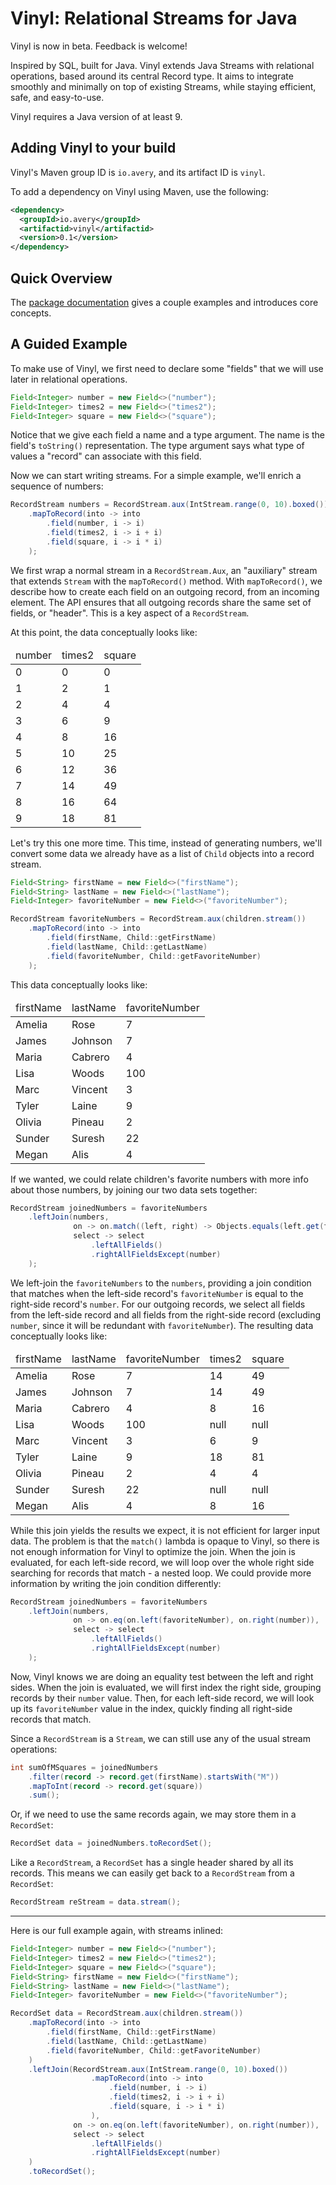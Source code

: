 # Vinyl: Relational Streams for Java

Vinyl is now in beta. Feedback is welcome!

Inspired by SQL, built for Java. Vinyl extends Java Streams with relational operations, based around its central Record
type. It aims to integrate smoothly and minimally on top of existing Streams, while staying efficient, safe, and
easy-to-use.

Vinyl requires a Java version of at least 9.

## Adding Vinyl to your build

Vinyl's Maven group ID is `io.avery`, and its artifact ID is `vinyl`.

To add a dependency on Vinyl using Maven, use the following:

```xml
<dependency>
  <groupId>io.avery</groupId>
  <artifactid>vinyl</artifactid>
  <version>0.1</version>
</dependency>
```

## Quick Overview

The [package documentation](https://davery22.github.io/vinyl/javadoc/) gives a couple examples and introduces core
concepts.

## A Guided Example

To make use of Vinyl, we first need to declare some "fields" that we will use later in relational operations.

```java
Field<Integer> number = new Field<>("number");
Field<Integer> times2 = new Field<>("times2");
Field<Integer> square = new Field<>("square");
```

Notice that we give each field a name and a type argument. The name is the field's `toString()` representation. The type
argument says what type of values a "record" can associate with this field.

Now we can start writing streams. For a simple example, we'll enrich a sequence of numbers:

```java
RecordStream numbers = RecordStream.aux(IntStream.range(0, 10).boxed())
    .mapToRecord(into -> into
        .field(number, i -> i)
        .field(times2, i -> i + i)
        .field(square, i -> i * i)
    );
```

We first wrap a normal stream in a `RecordStream.Aux`, an "auxiliary" stream that extends `Stream` with the
`mapToRecord()` method. With `mapToRecord()`, we describe how to create each field on an outgoing record, from an 
incoming element. The API ensures that all outgoing records share the same set of fields, or "header". This is a key
aspect of a `RecordStream`.

At this point, the data conceptually looks like:

<table>
    <thead>
        <td>number</td>
        <td>times2</td>
        <td>square</td>
    </thead>
    <tr>
        <td>0</td>
        <td>0</td>
        <td>0</td>
    </tr>
    <tr>
        <td>1</td>
        <td>2</td>
        <td>1</td>
    </tr>
    <tr>
        <td>2</td>
        <td>4</td>
        <td>4</td>
    </tr>
    <tr>
        <td>3</td>
        <td>6</td>
        <td>9</td>
    </tr>
    <tr>
        <td>4</td>
        <td>8</td>
        <td>16</td>
    </tr>
    <tr>
        <td>5</td>
        <td>10</td>
        <td>25</td>
    </tr>
    <tr>
        <td>6</td>
        <td>12</td>
        <td>36</td>
    </tr>
    <tr>
        <td>7</td>
        <td>14</td>
        <td>49</td>
    </tr>
    <tr>
        <td>8</td>
        <td>16</td>
        <td>64</td>
    </tr>
    <tr>
        <td>9</td>
        <td>18</td>
        <td>81</td>
    </tr>
</table>

Let's try this one more time. This time, instead of generating numbers, we'll convert some data we already have as a
list of `Child` objects into a record stream.

```java
Field<String> firstName = new Field<>("firstName");
Field<String> lastName = new Field<>("lastName");
Field<Integer> favoriteNumber = new Field<>("favoriteNumber");

RecordStream favoriteNumbers = RecordStream.aux(children.stream())
    .mapToRecord(into -> into
        .field(firstName, Child::getFirstName)
        .field(lastName, Child::getLastName)
        .field(favoriteNumber, Child::getFavoriteNumber)
    );
```

This data conceptually looks like:

<table>
    <thead>
        <td>firstName</td>
        <td>lastName</td>
        <td>favoriteNumber</td>
    </thead>
    <tr>
        <td>Amelia</td>
        <td>Rose</td>
        <td>7</td>
    </tr>
    <tr>
        <td>James</td>
        <td>Johnson</td>
        <td>7</td>
    </tr>
    <tr>
        <td>Maria</td>
        <td>Cabrero</td>
        <td>4</td>
    </tr>
    <tr>
        <td>Lisa</td>
        <td>Woods</td>
        <td>100</td>
    </tr>
    <tr>
        <td>Marc</td>
        <td>Vincent</td>
        <td>3</td>
    </tr>
    <tr>
        <td>Tyler</td>
        <td>Laine</td>
        <td>9</td>
    </tr>
    <tr>
        <td>Olivia</td>
        <td>Pineau</td>
        <td>2</td>
    </tr>
    <tr>
        <td>Sunder</td>
        <td>Suresh</td>
        <td>22</td>
    </tr>
    <tr>
        <td>Megan</td>
        <td>Alis</td>
        <td>4</td>
    </tr>
</table>

If we wanted, we could relate children's favorite numbers with more info about those numbers, by joining our two data
sets together:

```java
RecordStream joinedNumbers = favoriteNumbers
    .leftJoin(numbers,
              on -> on.match((left, right) -> Objects.equals(left.get(favoriteNumber), right.get(number))),
              select -> select
                  .leftAllFields()
                  .rightAllFieldsExcept(number)
    );
```

We left-join the `favoriteNumbers` to the `numbers`, providing a join condition that matches when the left-side record's
`favoriteNumber` is equal to the right-side record's `number`. For our outgoing records, we select all fields from the
left-side record and all fields from the right-side record (excluding `number`, since it will be redundant with
`favoriteNumber`). The resulting data conceptually looks like:

<table>
    <thead>
        <td>firstName</td>
        <td>lastName</td>
        <td>favoriteNumber</td>
        <td>times2</td>
        <td>square</td>
    </thead>
    <tr>
        <td>Amelia</td>
        <td>Rose</td>
        <td>7</td>
        <td>14</td>
        <td>49</td>
    </tr>
    <tr>
        <td>James</td>
        <td>Johnson</td>
        <td>7</td>
        <td>14</td>
        <td>49</td>
    </tr>
    <tr>
        <td>Maria</td>
        <td>Cabrero</td>
        <td>4</td>
        <td>8</td>
        <td>16</td>
    </tr>
    <tr>
        <td>Lisa</td>
        <td>Woods</td>
        <td>100</td>
        <td>null</td>
        <td>null</td>
    </tr>
    <tr>
        <td>Marc</td>
        <td>Vincent</td>
        <td>3</td>
        <td>6</td>
        <td>9</td>
    </tr>
    <tr>
        <td>Tyler</td>
        <td>Laine</td>
        <td>9</td>
        <td>18</td>
        <td>81</td>
    </tr>
    <tr>
        <td>Olivia</td>
        <td>Pineau</td>
        <td>2</td>
        <td>4</td>
        <td>4</td>
    </tr>
    <tr>
        <td>Sunder</td>
        <td>Suresh</td>
        <td>22</td>
        <td>null</td>
        <td>null</td>
    </tr>
    <tr>
        <td>Megan</td>
        <td>Alis</td>
        <td>4</td>
        <td>8</td>
        <td>16</td>
    </tr>
</table>

While this join yields the results we expect, it is not efficient for larger input data. The problem is that the
`match()` lambda is opaque to Vinyl, so there is not enough information for Vinyl to optimize the join. When the join is
evaluated, for each left-side record, we will loop over the whole right side searching for records that match - a nested
loop. We could provide more information by writing the join condition differently:

```java
RecordStream joinedNumbers = favoriteNumbers
    .leftJoin(numbers,
              on -> on.eq(on.left(favoriteNumber), on.right(number)),
              select -> select
                  .leftAllFields()
                  .rightAllFieldsExcept(number)
    );
```

Now, Vinyl knows we are doing an equality test between the left and right sides. When the join is evaluated, we will
first index the right side, grouping records by their `number` value. Then, for each left-side record, we will look up
its `favoriteNumber` value in the index, quickly finding all right-side records that match.

Since a `RecordStream` is a `Stream`, we can still use any of the usual stream operations:

```java
int sumOfMSquares = joinedNumbers
    .filter(record -> record.get(firstName).startsWith("M"))
    .mapToInt(record -> record.get(square))
    .sum();
```

Or, if we need to use the same records again, we may store them in a `RecordSet`:

```java
RecordSet data = joinedNumbers.toRecordSet();
```

Like a `RecordStream`, a `RecordSet` has a single header shared by all its records. This means we can easily get back to
a `RecordStream` from a `RecordSet`:

```java
RecordStream reStream = data.stream();
```

---

Here is our full example again, with streams inlined:

```java
Field<Integer> number = new Field<>("number");
Field<Integer> times2 = new Field<>("times2");
Field<Integer> square = new Field<>("square");
Field<String> firstName = new Field<>("firstName");
Field<String> lastName = new Field<>("lastName");
Field<Integer> favoriteNumber = new Field<>("favoriteNumber");

RecordSet data = RecordStream.aux(children.stream())
    .mapToRecord(into -> into
        .field(firstName, Child::getFirstName)
        .field(lastName, Child::getLastName)
        .field(favoriteNumber, Child::getFavoriteNumber)
    )
    .leftJoin(RecordStream.aux(IntStream.range(0, 10).boxed())
                  .mapToRecord(into -> into
                      .field(number, i -> i)
                      .field(times2, i -> i + i)
                      .field(square, i -> i * i)
                  ),
              on -> on.eq(on.left(favoriteNumber), on.right(number)),
              select -> select
                  .leftAllFields()
                  .rightAllFieldsExcept(number)
    )
    .toRecordSet();
```
